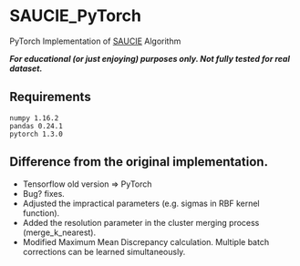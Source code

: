 # SAUCIE_PyTorch
PyTorch Implementation of [SAUCIE](https://github.com/KrishnaswamyLab/SAUCIE) Algorithm

***For educational (or just enjoying) purposes only. Not fully tested for real dataset.***

## Requirements
```
numpy 1.16.2
pandas 0.24.1
pytorch 1.3.0
```

## Difference from the original implementation.
* Tensorflow old version => PyTorch
* Bug? fixes.
* Adjusted the impractical parameters (e.g. sigmas in RBF kernel function).
* Added the resolution parameter in the cluster merging process (merge_k_nearest).
* Modified Maximum Mean Discrepancy calculation. Multiple batch corrections can be learned simultaneously.
